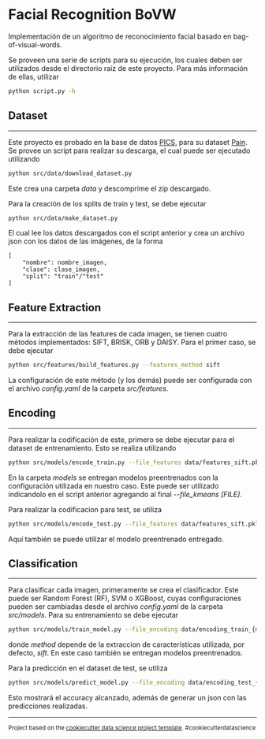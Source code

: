 Facial Recognition BoVW
==============================

Implementación de un algoritmo de reconocimiento facial basado en bag-of-visual-words.

Se proveen una serie de scripts para su ejecución, los cuales deben ser utilizados desde el directorio raíz de este proyecto. Para más información de ellas, utilizar

```bash
python script.py -h
```

## Dataset
---------

Este proyecto es probado en la base de datos <a target="_blank" href="http://pics.psych.stir.ac.uk/">PICS</a>, para su dataset <a target="_blank" href="http://pics.psych.stir.ac.uk/zips/pain.zip">Pain</a>. Se provee un script para realizar su descarga, el cual puede ser ejecutado utilizando

```bash
python src/data/download_dataset.py
```
Este crea una carpeta *data* y descomprime el zip descargado.

Para la creación de los splits de train y test, se debe ejecutar

```bash
python src/data/make_dataset.py
```
El cual lee los datos descargados con el script anterior y crea un archivo json con los datos de las imágenes, de la forma

    [
        "nombre": nombre_imagen,
        "clase": clase_imagen,
        "split": "train"/"test"
    ]

## Feature Extraction
---------

Para la extracción de las features de cada imagen, se tienen cuatro métodos implementados: SIFT, BRISK, ORB y DAISY. Para el primer caso, se debe ejecutar

```bash
python src/features/build_features.py --features_method sift
```
La configuración de este método (y los demás) puede ser configurada con el archivo *config.yaml* de la carpeta *src/features*.

## Encoding
---------

Para realizar la codificación de este, primero se debe ejecutar para el dataset de entrenamiento. Esto se realiza utilizando

```bash
python src/models/encode_train.py --file_features data/features_sift.pkl
```
En la carpeta *models* se entregan modelos preentrenados con la configuración utilizada en nuestro caso. Este puede ser utilizado indicandolo en el script anterior agregando al final *--file_kmeans \[FILE\]*.

Para realizar la codificacion para test, se utiliza

```bash
python src/models/encode_test.py --file_features data/features_sift.pkl
```
Aquí también se puede utilizar el modelo preentrenado entregado.

## Classification
---------

Para clasificar cada imagen, primeramente se crea el clasificador. Este puede ser Random Forest (RF), SVM o XGBoost, cuyas configuraciones pueden ser cambiadas desde el archivo *config.yaml* de la carpeta *src/models*. Para su entrenamiento se debe ejecutar

```bash
python src/models/train_model.py --file_encoding data/encoding_train_{method}.pkl
```
donde *method* depende de la extraccion de características utilizada, por defecto, *sift*. En este caso también se entregan modelos preentrenados.

Para la predicción en el dataset de test, se utiliza

```bash
python src/models/predict_model.py --file_encoding data/encoding_test_{method}.pkl --file_model models/RF_{method}.pkl
```
Esto mostrará el accuracy alcanzado, además de generar un json con las predicciones realizadas.

--------

<p><small>Project based on the <a target="_blank" href="https://drivendata.github.io/cookiecutter-data-science/">cookiecutter data science project template</a>. #cookiecutterdatascience</small></p>
